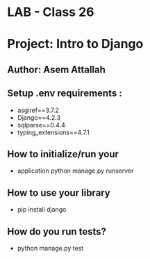 # LAB - Class 26
# Project: Intro to Django
## Author: Asem Attallah


## Setup .env requirements :
* asgiref==3.7.2
* Django==4.2.3
* sqlparse==0.4.4
* typing_extensions==4.7.1


## How to initialize/run your
* application python manage.py runserver

## How to use your library
* pip install django

## How do you run tests?
* python manage.py test